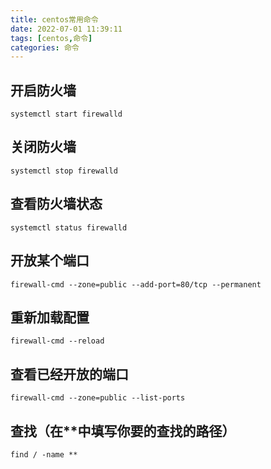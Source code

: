 ```yaml
---
title: centos常用命令
date: 2022-07-01 11:39:11
tags: [centos,命令]
categories: 命令
---
```

## 开启防火墙
```shell
systemctl start firewalld
```
## 关闭防火墙
```shell
systemctl stop firewalld
```
## 查看防火墙状态
```shell
systemctl status firewalld 
```
## 开放某个端口
```shell
firewall-cmd --zone=public --add-port=80/tcp --permanent
```
## 重新加载配置
```shell
firewall-cmd --reload
```
## 查看已经开放的端口
```shell
firewall-cmd --zone=public --list-ports
```
## 查找（在**中填写你要的查找的路径）
```shell
find / -name **
```
